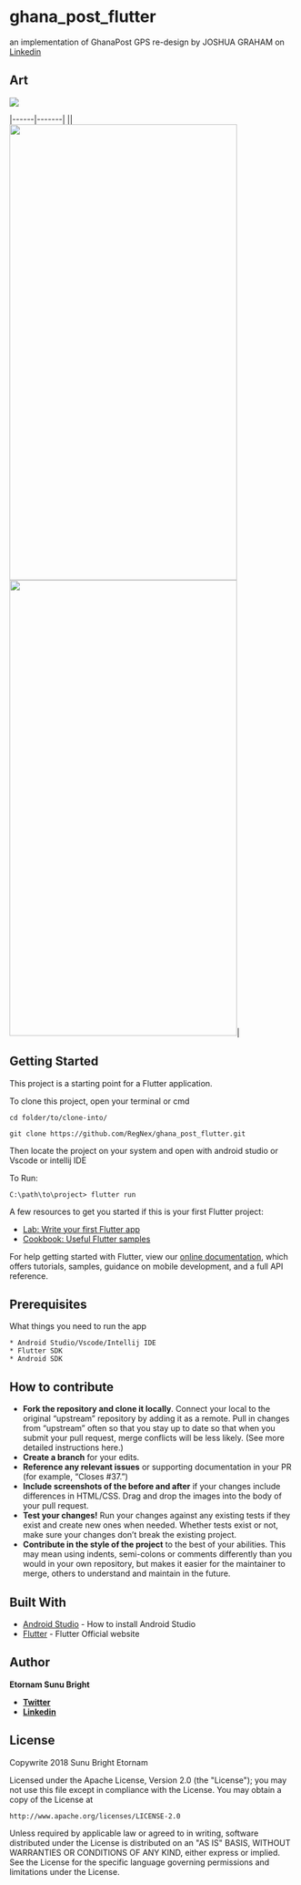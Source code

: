# ghana_post_flutter

an implementation of GhanaPost GPS re-design by JOSHUA GRAHAM on [Linkedin](https://www.linkedin.com/feed/update/urn:li:activity:6497995379739488256)

## Art

<img src="https://raw.githubusercontent.com/RegNex/ghana_post_flutter/master/screenshots/original.jpeg"/>

|------|-------|
|<img align="left" src="https://raw.githubusercontent.com/RegNex/ghana_post_flutter/master/screenshots/1.png" width="400" height="800"/>|<img src="https://raw.githubusercontent.com/RegNex/ghana_post_flutter/master/screenshots/2.png" width="400" height="800"/>|


## Getting Started

This project is a starting point for a Flutter application.

To clone this project,
open your terminal or cmd

```
cd folder/to/clone-into/
```

```
git clone https://github.com/RegNex/ghana_post_flutter.git
```

Then 
locate the project on your system and open with android studio or Vscode or intellij IDE

To Run:
```
C:\path\to\project> flutter run

```

A few resources to get you started if this is your first Flutter project:

- [Lab: Write your first Flutter app](https://flutter.io/docs/get-started/codelab)
- [Cookbook: Useful Flutter samples](https://flutter.io/docs/cookbook)

For help getting started with Flutter, view our 
[online documentation](https://flutter.io/docs), which offers tutorials, 
samples, guidance on mobile development, and a full API reference.


## Prerequisites

What things you need to run the app

```
* Android Studio/Vscode/Intellij IDE
* Flutter SDK
* Android SDK
```


## How to contribute
- **Fork the repository and clone it locally**. Connect your local to the original “upstream” repository by adding it as a remote. Pull in changes from “upstream” often so that you stay up to date so that when you submit your pull request, merge conflicts will be less likely. (See more detailed instructions here.)
- **Create a branch** for your edits.
- **Reference any relevant issues** or supporting documentation in your PR (for example, “Closes #37.”)
- **Include screenshots of the before and after** if your changes include differences in HTML/CSS. Drag and drop the images into the body of your pull request.
- **Test your changes!** Run your changes against any existing tests if they exist and create new ones when needed. Whether tests exist or not, make sure your changes don’t break the existing project.
- **Contribute in the style of the project** to the best of your abilities. This may mean using indents, semi-colons or comments differently than you would in your own repository, but makes it easier for the maintainer to merge, others to understand and maintain in the future.

## Built With

* [Android Studio](https://developer.android.com/studio/install) - How to install Android Studio
* [Flutter](https://flutter.io) - Flutter Official website


## Author

 **Etornam Sunu Bright**
 - [**Twitter**](https://twitter.com/_regnex) 
 - [**Linkedin**](https://linkedin.com/in/etornam-sunu) 


## License

Copywrite 2018 Sunu Bright Etornam

Licensed under the Apache License, Version 2.0 (the "License");
you may not use this file except in compliance with the License.
You may obtain a copy of the License at

    http://www.apache.org/licenses/LICENSE-2.0

Unless required by applicable law or agreed to in writing, software
distributed under the License is distributed on an "AS IS" BASIS,
WITHOUT WARRANTIES OR CONDITIONS OF ANY KIND, either express or implied.
See the License for the specific language governing permissions and
limitations under the License.